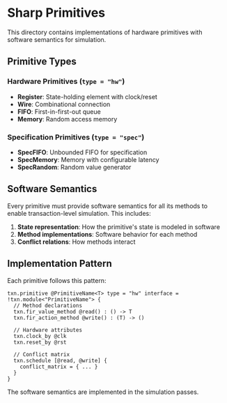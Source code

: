 # Sharp Primitives

This directory contains implementations of hardware primitives with software semantics for simulation.

## Primitive Types

### Hardware Primitives (`type = "hw"`)
- **Register**: State-holding element with clock/reset
- **Wire**: Combinational connection
- **FIFO**: First-in-first-out queue
- **Memory**: Random access memory

### Specification Primitives (`type = "spec"`)  
- **SpecFIFO**: Unbounded FIFO for specification
- **SpecMemory**: Memory with configurable latency
- **SpecRandom**: Random value generator

## Software Semantics

Every primitive must provide software semantics for all its methods to enable transaction-level simulation. This includes:

1. **State representation**: How the primitive's state is modeled in software
2. **Method implementations**: Software behavior for each method
3. **Conflict relations**: How methods interact

## Implementation Pattern

Each primitive follows this pattern:

```mlir
txn.primitive @PrimitiveName<T> type = "hw" interface = !txn.module<"PrimitiveName"> {
  // Method declarations
  txn.fir_value_method @read() : () -> T
  txn.fir_action_method @write() : (T) -> ()
  
  // Hardware attributes
  txn.clock_by @clk
  txn.reset_by @rst
  
  // Conflict matrix
  txn.schedule [@read, @write] {
    conflict_matrix = { ... }
  }
}
```

The software semantics are implemented in the simulation passes.